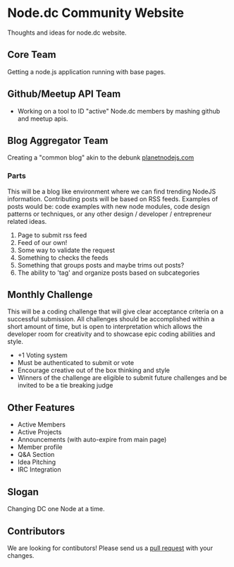 # Node.dc Community Website

Thoughts and ideas for node.dc website.

## Core Team

Getting a node.js application running with base pages.

## Github/Meetup API Team

* Working on a tool to ID "active" Node.dc members by mashing github and meetup apis.

## Blog Aggregator Team

Creating a "common blog" akin to the debunk [planetnodejs.com](https://twitter.com/planetnodejs)

### Parts

This will be a blog like environment where we can find trending NodeJS information.  Contributing posts will be based on RSS feeds.  Examples of posts would be: code examples with new node modules, code design patterns or techniques, or any other design / developer / entrepreneur related ideas.

1. Page to submit rss feed
2. Feed of our own!
3. Some way to validate the request
4. Something to checks the feeds
5. Something that groups posts and maybe trims out posts?
6. The ability to 'tag' and organize posts based on subcategories

## Monthly Challenge

This will be a coding challenge that will give clear acceptance criteria on a successful submission.  All challenges should be accomplished within a short amount of time, but is open to interpretation which allows the developer room for creativity and to showcase epic coding abilities and style.

* +1 Voting system
* Must be authenticated to submit or vote
* Encourage creative out of the box thinking and style
* Winners of the challenge are eligible to submit future challenges and be invited to be a tie breaking judge

## Other Features

* Active Members
* Active Projects
* Announcements (with auto-expire from main page)
* Member profile
* Q&A Section
* Idea Pitching
* IRC Integration

## Slogan

Changing DC one Node at a time.

## Contributors

We are looking for contibutors! Please send us a [pull request](https://github.com/NodeDC/node.dc/pulls) with your changes.
